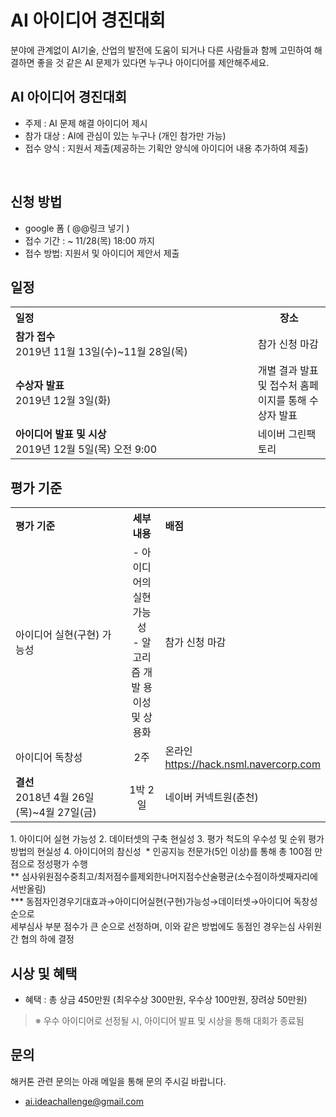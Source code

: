 # AI 아이디어 경진대회

분야에 관계없이 AI기술, 산업의 발전에 도움이 되거나
다른 사람들과 함께 고민하여 해결하면 좋을 것 같은 AI 문제가 있다면 
누구나 아이디어를 제안해주세요.



## AI 아이디어 경진대회
- 주제 : AI 문제 해결 아이디어 제시
- 참가 대상 : AI에 관심이 있는 누구나 (개인 참가만 가능)
- 접수 양식 : 지원서 제출(제공하는 기획안 양식에 아이디어 내용 추가하여 제출)

 
## 신청 방법
- google 폼 ( @@링크 넣기 ) 
- 접수 기간 : ~ 11/28(목) 18:00 까지 
- 접수 방법: 지원서 및 아이디어 제안서 제출




## 일정

<table class="tbl_schedule">
  <tr>
    <th style="text-align:left;width:50%">일정</th>
    <th style="text-align:center;width:15%">장소</th>
  </tr>
  <tr>
    <td>
      <strong>참가 접수 </strong><br>
      2019년 11월 13일(수)~11월 28일(목)
    </td>
    <td>
      참가 신청 마감
    </td>
  </tr>
  <tr>
    <td>
      <strong>수상자 발표</strong><br>
      2019년 12월 3일(화)
    </td>
    <td>
     개별 결과 발표 <br> 및 접수처 홈페이지를 통해 수상자 발표<br>
    </td>
  </tr>
  <tr>
    <td>
      <strong>아이디어 발표 및 시상</strong><br>
      2019년 12월 5일(목) 오전 9:00
    </td>
    <td>
      네이버 그린팩토리<br>
    </td>
  </tr>
</table>



## 평가 기준

<table class="tbl_schedule">
  <tr>
    <th style="text-align:left;width:50%">평가 기준</th>
    <th style="text-align:center;width:15%">세부 내용</th>
    <th style="text-align:left;width:35%">배점</th>
  </tr>
  <tr>
    <td>
     아이디어 실현(구현) 가능성
    </td>
    <td style="text-align:center">- 아이디어의 실현 가능성<br>
    - 알고리즘 개발 용이성 및 상용화 </td>
    <td>
      참가 신청 마감
    </td>
  </tr>
  <tr>
    <td>
      아이디어 독창성
    </td>
    <td style="text-align:center">2주</td>
    <td>
      온라인<br>
      <a href="https://hack.nsml.navercorp.com">https://hack.nsml.navercorp.com</a>
    </td>
  </tr>
  <tr>
    <td>
      <strong>결선</strong><br>
      2018년 4월 26일(목)~4월 27일(금)
    </td>
    <td style="text-align:center">1박 2일</td>
    <td>
      네이버 커넥트원(춘천)<br>
    </td>
  </tr>
</table>
1.	아이디어 실현 가능성
2.	데이터셋의 구축 현실성 
3.	평가 척도의 우수성 및 순위 평가 방법의 현실성
4.	아이디어의 참신성  
* 인공지능 전문가(5인 이상)를 통해 총 100점 만점으로 정성평가 수행 <br>
** 심사위원점수중최고/최저점수를제외한나머지점수산술평균(소수점이하셋째자리에서반올림)<br>
*** 동점자인경우기대효과→아이디어실현(구현)가능성→데이터셋→아이디어 독창성순으로<br>
 세부심사 부분 점수가 큰 순으로 선정하며, 이와 같은 방법에도 동점인 경우는심 사위원간 협의 하에 결정


## 시상 및 혜택 
- 혜택 : 총 상금 450만원 (최우수상 300만원, 우수상 100만원, 장려상 50만원)
> ※ 우수 아이디어로 선정될 시, 아이디어 발표 및 시상을 통해 대회가 종료됨



## 문의 
해커톤 관련 문의는 아래 메일을 통해 문의 주시길 바랍니다.
- ai.ideachallenge@gmail.com



